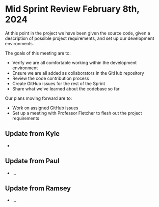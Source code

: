 # Mid Sprint Review February 8th, 2024

At this point in the project we have been given the
source code, given a description of possible project
requirements, and set up our development environments.

The goals of this meeting are to:
- Verify we are all comfortable working within
  the development environment
- Ensure we are all added as collaborators in 
  the GitHub repository
- Review the code contribution process
- Create GitHub issues for the rest of the Sprint
- Share what we've learned about the codebase so
  far

Our plans moving forward are to:
- Work on assigned GitHub issues
- Set up a meeting with Professor Fletcher
  to flesh out the project requirements

<!-- ## Review of Version X.X
- There are no released versions yet
- ... -->

## Update from Kyle
- 

## Update from Paul
- ...

## Update from Ramsey
- ...
